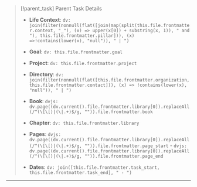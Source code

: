 > [!parent_task] Parent Task Details
> 
> - **Life Context**: `dv: join(filter(nonnull(flat([join(map(split(this.file.frontmatter.context, "_"), (x) => upper(x[0]) + substring(x, 1)), " and "), this.file.frontmatter.pillar])), (x) =>!contains(lower(x), "null")), " | ")`
> - **Goal**: `dv: this.file.frontmatter.goal`
> - **Project**: `dv: this.file.frontmatter.project`
> - **Directory**: `dv: join(filter(nonnull(flat([this.file.frontmatter.organization, this.file.frontmatter.contact])), (x) => !contains(lower(x), "null")), " | ")`
> 
> - **Book**: `dvjs: dv.page((dv.current().file.frontmatter.library[0]).replaceAll(/^(\[\[)|(\|.+)$/g, "")).file.frontmatter.book`
> - **Chapter**: `dv: this.file.frontmatter.library`
> - **Pages**: `dvjs: dv.page((dv.current().file.frontmatter.library[0]).replaceAll(/^(\[\[)|(\|.+)$/g, "")).file.frontmatter.page_start` - `dvjs: dv.page((dv.current().file.frontmatter.library[0]).replaceAll(/^(\[\[)|(\|.+)$/g, "")).file.frontmatter.page_end`
> 
> - **Dates**: `dv: join([this.file.frontmatter.task_start, this.file.frontmatter.task_end], " - ")`

---
